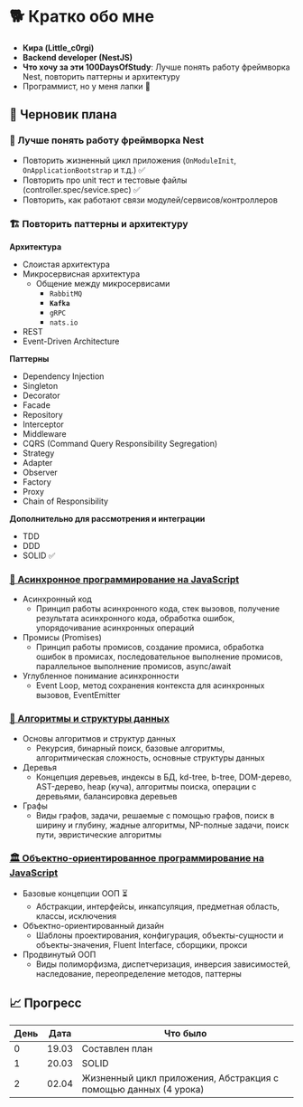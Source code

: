 # 🐕 Кратко обо мне

- **Кира (Little_c0rgi)**
- **Backend developer (NestJS)**
- **Что хочу за эти 100DaysOfStudy**: Лучше понять работу фреймворка Nest, повторить паттерны и архитектуру
- Программист, но у меня лапки 🐾

## 📝 Черновик плана

### 🧠 Лучше понять работу фреймворка Nest

- Повторить жизненный цикл приложения (`OnModuleInit`, `OnApplicationBootstrap` и т.д.) ✅
- Повторить про unit тест и тестовые файлы (controller.spec/sevice.spec) ✅
- Повторить, как работают связи модулей/сервисов/контроллеров

### 🏗️ Повторить паттерны и архитектуру

**Архитектура**

- Слоистая архитектура
- Микросервисная архитектура
  - Общение между микросервисами
    - `RabbitMQ`
    - **`Kafka`**
    - `gRPC`
    - `nats.io`
- REST
- Event-Driven Architecture

**Паттерны**

- Dependency Injection
- Singleton
- Decorator
- Facade
- Repository
- Interceptor
- Middleware
- CQRS (Command Query Responsibility Segregation)
- Strategy
- Adapter
- Observer
- Factory
- Proxy
- Chain of Responsibility

**Дополнительно для рассмотрения и интеграции**

- TDD
- DDD
- SOLID ✅

### [🚀 Асинхронное программирование на JavaScript](https://ru.hexlet.io/programs/js-async)

- Асинхронный код
  - Принцип работы асинхронного кода, стек вызовов, получение результата асинхронного кода, обработка ошибок, упорядочивание асинхронных операций
- Промисы (Promises)
  - Принцип работы промисов, создание промиса, обработка ошибок в промисах, последовательное выполнение промисов, параллельное выполнение промисов, async/await
- Углубленное понимание асинхронности
  - Event Loop, метод сохранения контекста для асинхронных вызовов, EventEmitter

### [🔢 Алгоритмы и структуры данных](https://ru.hexlet.io/programs/algorithms)

- Основы алгоритмов и структур данных
  - Рекурсия, бинарный поиск, базовые алгоритмы, алгоритмическая сложность, основные структуры данных
- Деревья
  - Концепция деревьев, индексы в БД, kd-tree, b-tree, DOM-дерево, AST-дерево, heap (куча), алгоритмы поиска, операции с деревьями, балансировка деревьев
- Графы
  - Виды графов, задачи, решаемые с помощью графов, поиск в ширину и глубину, жадные алгоритмы, NP-полные задачи, поиск пути, эвристические алгоритмы

### [🏛️ Объектно-ориентированное программирование на JavaScript](https://ru.hexlet.io/programs/js-oop)

- Базовые концепции ООП ⏳
  - Абстракции, интерфейсы, инкапсуляция, предметная область, классы, исключения
- Объектно-ориентированный дизайн
  - Шаблоны проектирования, конфигурация, объекты-сущности и объекты-значения, Fluent Interface, сборщики, прокси
- Продвинутый ООП
  - Виды полиморфизма, диспетчеризация, инверсия зависимостей, наследование, переопределение методов, паттерны

## 📈 Прогресс

| День | Дата  | Что было                                                         |
| ---- | ----- | ---------------------------------------------------------------- |
| 0    | 19.03 | Составлен план                                                   |
| 1    | 20.03 | SOLID                                                            |
| 2    | 02.04 | Жизненный цикл приложения, Абстракция с помощью данных (4 урока) |
